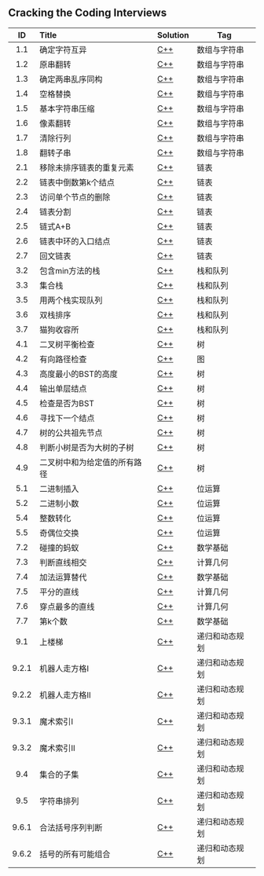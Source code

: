 ## Cracking the Coding Interviews

| ID | Title | Solution  | Tag |
|:---:|:---|---|---|
|1.1|确定字符互异|[C++](./Solution/1.1/checkDifferent.cpp)|数组与字符串|
|1.2|原串翻转|[C++](./Solution/1.2/reverseString.cpp)|数组与字符串|
|1.3|确定两串乱序同构|[C++](./Solution/1.3/checkSam.cpp)|数组与字符串|
|1.4|空格替换|[C++](./Solution/1.4/replaceSpace.cpp)|数组与字符串|
|1.5|基本字符串压缩|[C++](./Solution/1.5/zipString.cpp)|数组与字符串|
|1.6|像素翻转|[C++](./Solution/1.6/transformImage.cpp)|数组与字符串|
|1.7|清除行列|[C++](./Solution/1.7/clearZero.cpp)|数组与字符串|
|1.8|翻转子串|[C++](./Solution/1.8/checkReverseEqual.cpp)|数组与字符串|
|2.1|移除未排序链表的重复元素|[C++](./Solution/2.1/deleteDups.cpp)|链表|
|2.2|链表中倒数第k个结点|[C++](./Solution/2.2/findKthToTail.cpp)|链表|
|2.3|访问单个节点的删除|[C++](./Solution/2.3/removeNode.cpp)|链表|
|2.4|链表分割|[C++](./Solution/2.4/partition.cpp)|链表|
|2.5|链式A+B|[C++](./Solution/2.5/plusAB.cpp)|链表|
|2.6|链表中环的入口结点|[C++](./Solution/2.6/entryNodeOfLoop.cpp)|链表|
|2.7|回文链表|[C++](./Solution/2.7/isPalindrome.cpp)|链表|
|3.2|包含min方法的栈|[C++](./Solution/3.2/stackWithMin.cpp)|栈和队列|
|3.3|集合栈|[C++](./Solution/3.3/setOfStacks.cpp)|栈和队列|
|3.5|用两个栈实现队列|[C++](./Solution/3.5/myQueue.cpp)|栈和队列|
|3.6|双栈排序|[C++](./Solution/3.6/twoStacksSort.cpp)|栈和队列|
|3.7|猫狗收容所|[C++](./Solution/3.7/animalQueue.cpp)|栈和队列|
|4.1|二叉树平衡检查|[C++](./Solution/4.1/isBalance.cpp)|树|
|4.2|有向路径检查|[C++](./Solution/4.2/checkPath.cpp)|图|
|4.3|高度最小的BST的高度|[C++](./Solution/4.3/buildMinimalBST.cpp)|树|
|4.4|输出单层结点|[C++](./Solution/4.4/getTreeLevel.cpp)|树|
|4.5|检查是否为BST|[C++](./Solution/4.5/checkBST.cpp)|树|
|4.6|寻找下一个结点|[C++](./Solution/4.6/findSucc.cpp)|树|
|4.7|树的公共祖先节点|[C++](../LeetCodeOJ/Solution/236/lowestCommonAncestor.cpp)|树|
|4.8|判断小树是否为大树的子树|[C++](./Solution/4.8/containsTree.cpp)|树|
|4.9|二叉树中和为给定值的所有路径|[C++](./Solution/4.9/findSunPaths.cpp)|树|
|5.1|二进制插入|[C++](./Solution/5.1/binInsert.cpp)|位运算|
|5.2|二进制小数|[C++](./Solution/5.2/binDecimal.cpp)|位运算|
|5.4|整数转化|[C++](./Solution/5.4/calcCost.cpp)|位运算|
|5.5|奇偶位交换|[C++](./Solution/5.5/exchange.cpp)|位运算|
|7.2|碰撞的蚂蚁|[C++](./Solution/7.2/antsCollision.cpp)|数学基础|
|7.3|判断直线相交|[C++](./Solution/7.3/crossLine.cpp)|计算几何|
|7.4|加法运算替代|[C++](./Solution/7.4/addSubstitution.cpp)|数学基础|
|7.5|平分的直线|[C++](./Solution/7.5/bipartition.cpp)|计算几何|
|7.6|穿点最多的直线|[C++](./Solution/7.6/denseLine.cpp)|计算几何|
|7.7|第k个数|[C++](./Solution/7.7/findKth.cpp)|数学基础|
|9.1|上楼梯|[C++](./Solution/9.1/countWays.cpp)|递归和动态规划|
|9.2.1|机器人走方格I|[C++](./Solution/9.2.1/robotCountWay1.cpp)|递归和动态规划|
|9.2.2|机器人走方格II|[C++](./Solution/9.2.2/robotCountWay2.cpp)|递归和动态规划|
|9.3.1|魔术索引I|[C++](./Solution/9.3.1/findMagicIndex1.cpp)|递归和动态规划|
|9.3.2|魔术索引II|[C++](./Solution/9.3.2/findMagicIndex2.cpp)|递归和动态规划|
|9.4|集合的子集|[C++](./Solution/9.4/getSubsets.cpp)|递归和动态规划|
|9.5|字符串排列|[C++](./Solution/9.5/getPermutation.cpp)|递归和动态规划|
|9.6.1|合法括号序列判断|[C++](./Solution/9.6.1/chkParenthesis.cpp)|递归和动态规划|
|9.6.2|括号的所有可能组合|[C++](./Solution/9.6.2/generateParens.cpp)|递归和动态规划|




